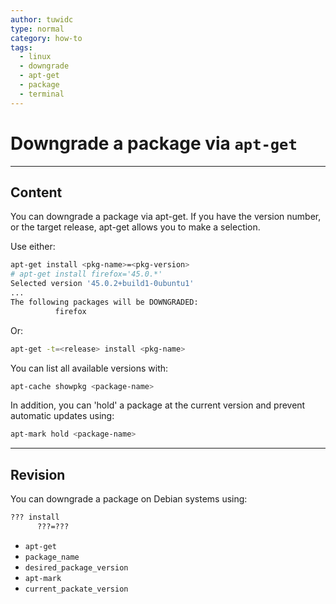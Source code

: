 ```yaml
---
author: tuwidc
type: normal
category: how-to
tags:
  - linux
  - downgrade
  - apt-get
  - package
  - terminal
---
```


# Downgrade a package via `apt-get`


---

## Content

You can downgrade a package via apt-get.
If you have the version number, or the target release, apt-get allows you to make a selection. 

Use either:

```bash
apt-get install <pkg-name>=<pkg-version>
# apt-get install firefox='45.0.*'
Selected version '45.0.2+build1-0ubuntu1'
...
The following packages will be DOWNGRADED:
          firefox
```

Or:

```bash
apt-get -t=<release> install <pkg-name>
```

You can list all available versions with:

```bash
apt-cache showpkg <package-name> 
```

In addition, you can 'hold' a package at the current version and prevent automatic updates using:

```bash
apt-mark hold <package-name> 
```


---

## Revision

You can downgrade a package on Debian systems using:

```bash
??? install 
      ???=???
```

- `apt-get`
- `package_name`
- `desired_package_version`
- `apt-mark`
- `current_packate_version`

